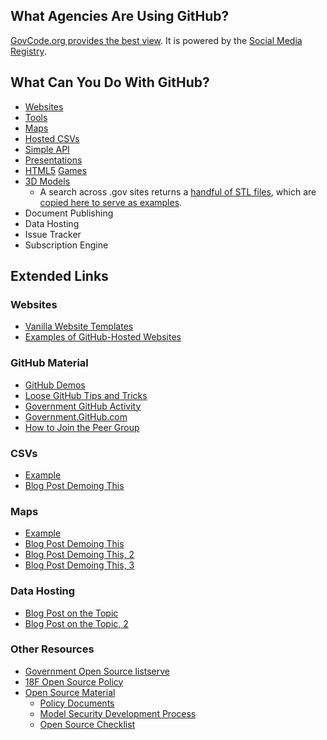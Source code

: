 
## What Agencies Are Using GitHub?  

[GovCode.org provides the best view](https://www.govcode.org).  It is powered  by the [Social Media Registry](https://registry.usa.gov/).  

## What Can You Do With GitHub?  

* [Websites](http://gsa.github.io/Open-Data-Collaboration-Sandbox/website_examples/)
* [Tools](http://gsa.github.io/Open-Data-Collaboration-Sandbox/tools_hosted_in_github/)
* [Maps](https://github.com/gbinal/npmap.js/blob/master/examples/data/simplestyle.geojson)
* [Hosted CSVs](https://github.com/blog/1601-see-your-csvs)
* [Simple API](https://github.com/GSA/Very-Simple-API)
* [Presentations](http://gsa.github.io/Open-Data-Collaboration-Sandbox/github_presentations/)
* [HTML5](https://github.com/EnclaveGames/Captain-Rogers/tree/gh-pages) [Games](http://github.com/gabrielecirulli/2048/)
* [3D Models](https://github.com/blog/1465-stl-file-viewing)
  * A search across .gov sites returns a [handful of STL files](https://www.google.com/search?q=filetype:stl+site:.gov), which are [copied here to serve as examples](https://github.com/18F/github-demos/tree/master/sample_files/stl).  
* Document Publishing
* Data Hosting
* Issue Tracker
* Subscription Engine


## Extended Links 

### Websites
* [Vanilla Website Templates](http://usg-website-templates.github.io/)
* [Examples of GitHub-Hosted Websites](http://gsa.github.io/Open-Data-Collaboration-Sandbox/website_examples/)

### GitHub Material 
* [GitHub Demos](https://github.com/18F/github-demos)
* [Loose GitHub Tips and Tricks](http://gsa.github.io/Open-Data-Collaboration-Sandbox/github_tips_and_tricks/)
* [Government GitHub Activity](http://www.govcode.org/)
* [Government.GitHub.com](https://government.github.com/)
* [How to Join the Peer Group](https://github.com/government/welcome#readme)

### CSVs
* [Example](https://github.com/18F/API-All-the-X/blob/gh-pages/_data/agency_progress.csv)
* [Blog Post Demoing This](https://github.com/blog/1601-see-your-csvs)

### Maps 
* [Example](https://github.com/gbinal/npmap.js/blob/master/examples/data/simplestyle.geojson)
* [Blog Post Demoing This](https://github.com/blog/1528-there-s-a-map-for-that)
* [Blog Post Demoing This, 2](https://github.com/blog/1541-geojson-rendering-improvements)
* [Blog Post Demoing This, 3](https://github.com/blog/1772-diffable-more-customizable-maps)

### Data Hosting
* [Blog Post on the Topic](http://ben.balter.com/2013/12/30/data-user-experience/)
* [Blog Post on the Topic, 2](http://ben.balter.com/2013/09/16/treat-data-as-code/)

### Other Resources 
* [Government Open Source listserve](https://groups.google.com/forum/?nomobile=true#!forum/government-open-source)
* [18F Open Source Policy](https://github.com/18F/open-source-policy/blob/master/policy.md)
* [Open Source Material](http://18f.github.io/open-source-program/)
  * [Policy Documents](http://18f.github.io/open-source-program/pages/policy_documents)
  * [Model Security Development Process](http://18f.github.io/open-source-program/pages/model_security_development_process.html)
  * [Open Source Checklist](http://18f.github.io/open-source-program/pages/opensource_checklist)

